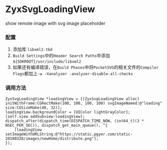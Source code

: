 # ZyxSvgLoadingView
show remote image with svg image placeholder


### 配置
1. 添加库 `libxml2.tbd`
2. `Build Settings`中的`Header Search Paths`中添加`${SDKROOT}/usr/include/libxml2`
3. 如果还有编译错误，在`Build Phases`中将`PocketSVG`的相关文件的`Compiler Flags`都加上`-w -Xanalyzer -analyzer-disable-all-checks`


### 调用方法
```
ZyxSvgLoadingView *loadingView = [[ZyxSvgLoadingView alloc] initWithFrame:CGRectMake(100, 100, 100, 100) svgImageNamed:@"loading" size:CGSizeMake(48, 32)];
loadingView.backgroundColor = [UIColor lightGrayColor];
[self.view addSubview:loadingView];
dispatch_after(dispatch_time(DISPATCH_TIME_NOW, (int64_t)(3 * NSEC_PER_SEC)), dispatch_get_main_queue(), ^{
    [loadingView setImageWithURLString:@"https://static.pgyer.com/static-20180328/images/newHome/distribute.png"];
});
```
